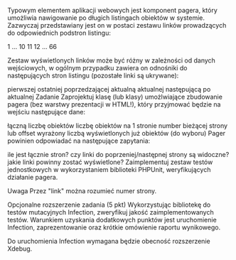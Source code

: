 Typowym elementem aplikacji webowych jest komponent pagera, który umożliwia nawigowanie po długich listingach obiektów w systemie. Zazwyczaj przedstawiany jest on w postaci zestawu linków prowadzących do odpowiednich podstron listingu:

<PREV-PAGE-LINK> 1 ... 10 11 12 ... 66 <NEXT PAGE LINK>

Zestaw wyświetlonych linków może być różny w zależności od danych wejściowych, w ogólnym przypadku zawiera on odnośniki do następujących stron listingu (pozostałe linki są ukrywane):

pierwszej
ostatniej
poprzedzającej aktualną
aktualnej
następującą po aktualnej
Zadanie
Zaprojektuj klasę (lub klasy) umożlwiające zbudowanie pagera (bez warstwy prezentacji w HTML!), który przyjmować będzie na wejściu następujące dane:

łączną liczbę obiektów
liczbę obiektów na 1 stronie
number bieżącej strony lub offset wyrażony liczbą wyświetlonych już obiektów (do wyboru)
Pager powinien odpowiadać na następujące zapytania:

ile jest łącznie stron?
czy linki do poprzeniej/następnej strony są widoczne?
jakie linki powinny zostać wyświetlone?
Zaimplementuj zestaw testów jednostkowych w wykorzystaniem biblioteki PHPUnit, weryfikujących działanie pagera.

Uwaga
Przez "link" można rozumieć numer strony.

Opcjonalne rozszerzenie zadania (5 pkt)
Wykorzystując bibliotekę do testów mutacyjnych Infection, zweryfikuj jakość zaimplementowanych testów. Warunkiem uzyskania dodatkowych punktów jest uruchomienie Infection, zaprezentowanie oraz krótkie omówienie raportu wynikowego.

Do uruchomienia Infection wymagana będzie obecność rozszerzenie Xdebug.
